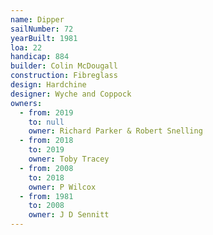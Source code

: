 ```yaml
---
name: Dipper
sailNumber: 72
yearBuilt: 1981
loa: 22
handicap: 884
builder: Colin McDougall
construction: Fibreglass
design: Hardchine
designer: Wyche and Coppock
owners:
  - from: 2019
    to: null
    owner: Richard Parker & Robert Snelling
  - from: 2018
    to: 2019
    owner: Toby Tracey
  - from: 2008
    to: 2018
    owner: P Wilcox
  - from: 1981
    to: 2008
    owner: J D Sennitt
---
```

